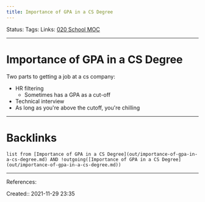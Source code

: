 ```yaml
---
title: Importance of GPA in a CS Degree
---
```

Status: 
Tags: 
Links: [020 School MOC](out/020-school-moc.md)
___
# Importance of GPA in a CS Degree

Two parts to getting a job at a cs company:
- HR filtering
	- Sometimes has a GPA as a cut-off
- Technical interview
- As long as you're above the cutoff, you're chilling
___
# Backlinks
```dataview
list from [Importance of GPA in a CS Degree](out/importance-of-gpa-in-a-cs-degree.md) AND !outgoing([Importance of GPA in a CS Degree](out/importance-of-gpa-in-a-cs-degree.md))
```
___
References:

Created:: 2021-11-29 23:35
